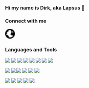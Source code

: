 ### Hi my name is Dirk, aka Lapsus 👋

### Connect with me
[<img src="https://raw.githubusercontent.com/iconic/open-iconic/master/svg/globe.svg" alt="My Website" height="32" width="32" />](https://www.dirk-benkert.de)

### Languages and Tools
<img src="https://img.shields.io/badge/php-%23777BB4.svg?style=for-the-badge&logo=php&logoColor=white" /> <img 
src="https://img.shields.io/badge/html5%20-%23E34F26.svg?style=for-the-badge&logo=html5&logoColor=white" /> <img 
src="https://img.shields.io/badge/css3%20-%231572B6.svg?style=for-the-badge&logo=css3&logoColor=white" /> <img 
src="https://img.shields.io/badge/javascript-%23F7DF1E.svg?style=for-the-badge&logo=javascript&logoColor=black" /> <img
src="https://img.shields.io/badge/sass%20-%23CC6699.svg?style=for-the-badge&logo=sass&logoColor=white" /> <img 
src="https://img.shields.io/badge/markdown-%23000000.svg?style=for-the-badge&logo=markdown&logoColor=white" /> <img 
src="https://img.shields.io/badge/vuejs%20-%2335495e.svg?style=for-the-badge&logo=vue.js&logoColor=%234FC08D" /> <img
src="https://img.shields.io/badge/git%20-%23F05032.svg?&style=for-the-badge&logo=git&logoColor=white" />

<img src="https://img.shields.io/badge/apache%20-%23D22128.svg?&style=for-the-badge&logo=apache&logoColor=white" /> <img
src="https://img.shields.io/badge/nginx-%23269539.svg?&style=for-the-badge&logo=nginx&logoColor=white" /><img 
src="https://img.shields.io/badge/redis%20-%23DC382D.svg?style=for-the-badge&logo=redis&logoColor=white" /> <img 
src="https://img.shields.io/badge/mysql-%2300f.svg?style=for-the-badge&logo=mysql&logoColor=white" /> <img 
src="https://img.shields.io/badge/postgres-%23316192.svg?style=for-the-badge&logo=postgresql&logoColor=white" /> <img 
src="https://img.shields.io/badge/sqlite-%2307405e.svg?style=for-the-badge&logo=sqlite&logoColor=white" />

<img src="https://img.shields.io/badge/gitlab-%23330f63.svg?style=for-the-badge&logo=gitlab&logoColor=white" /> <img 
src="https://img.shields.io/badge/phpstorm%20-%23b443f1.svg?style=for-the-badge&logo=jetbrains&logoColor=white" /> <img 
src="https://img.shields.io/badge/apple-macbook%20pro%202015-%23999999.svg?&style=for-the-badge&logo=apple&logoColor=white" /> <img
src="https://img.shields.io/badge/debian-%23A81D33.svg?&style=for-the-badge&logo=debian&logoColor=white" /> <img 
src="https://img.shields.io/badge/vim-%23019733.svg?&style=for-the-badge&logo=vim&logoColor=white" />
